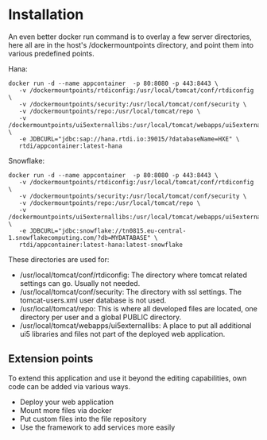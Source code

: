 # Installation

An even better docker run command is to overlay a few server directories, here all are in the host's /dockermountpoints directory, and point them into various predefined points.

Hana:

    docker run -d --name appcontainer  -p 80:8080 -p 443:8443 \
       -v /dockermountpoints/rtdiconfig:/usr/local/tomcat/conf/rtdiconfig \
       -v /dockermountpoints/security:/usr/local/tomcat/conf/security \
       -v /dockermountpoints/repo:/usr/local/tomcat/repo \
       -v /dockermountpoints/ui5externallibs:/usr/local/tomcat/webapps/ui5externallibs \
       -e JDBCURL="jdbc:sap://hana.rtdi.io:39015/?databaseName=HXE" \
       rtdi/appcontainer:latest-hana

Snowflake:

    docker run -d --name appcontainer  -p 80:8080 -p 443:8443 \
       -v /dockermountpoints/rtdiconfig:/usr/local/tomcat/conf/rtdiconfig \
       -v /dockermountpoints/security:/usr/local/tomcat/conf/security \
       -v /dockermountpoints/repo:/usr/local/tomcat/repo \
       -v /dockermountpoints/ui5externallibs:/usr/local/tomcat/webapps/ui5externallibs \
       -e JDBCURL="jdbc:snowflake://tn0815.eu-central-1.snowflakecomputing.com/?db=MYDATABASE" \
       rtdi/appcontainer:latest-hana:latest-snowflake

These directories are used for:

- /usr/local/tomcat/conf/rtdiconfig: The directory where tomcat related settings can go. Usually not needed.
- /usr/local/tomcat/conf/security: The directory with ssl settings. The tomcat-users.xml user database is not used.
- /usr/local/tomcat/repo: This is where all developed files are located, one directory per user and a global PUBLIC directory.
- /usr/local/tomcat/webapps/ui5externallibs: A place to put all additional ui5 libraries and files not part of the deployed web application.

## Extension points

To extend this application and use it beyond the editing capabilities, own code can be added via various ways.
* Deploy your web application
* Mount more files via docker
* Put custom files into the file repository
* Use the framework to add services more easily

